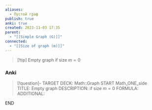 ```yaml
---
aliases:
  - Пустой граф
publish: true
anki: true
created: 2023-11-03 17:35
parent:
  - "[[Simple Graph (G)]]"
connected:
  - "[[Size of graph (m)]]"
---
```


> [!tip] Empty graph
> if size $m = 0$


### Anki
> [!question]-
TARGET DECK: Math::Graph
START
Math_ONE_side
TITLE: Empty graph
DESCRIPTION: if size $m = 0$
FORMULA: 
ADDITIONAL:
<!--ID: 1699132303418-->
END










